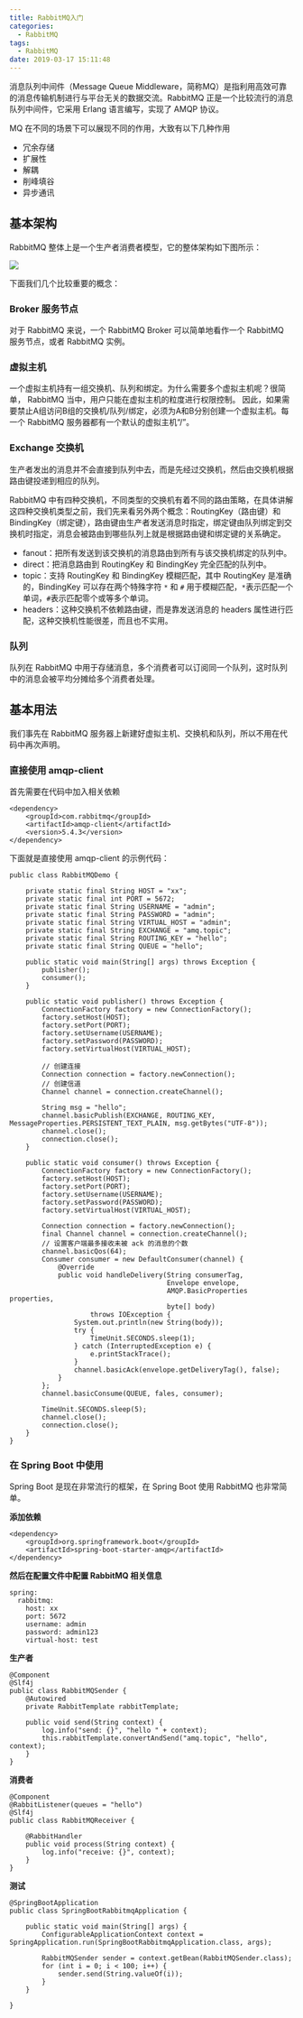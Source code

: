 ```yaml
---
title: RabbitMQ入门
categories:
  - RabbitMQ
tags:
  - RabbitMQ
date: 2019-03-17 15:11:48
---
```


消息队列中间件（Message Queue Middleware，简称MQ）是指利用高效可靠的消息传输机制进行与平台无关的数据交流。RabbitMQ 正是一个比较流行的消息队列中间件，<!-- more -->它采用 Erlang 语言编写，实现了 AMQP 协议。

MQ 在不同的场景下可以展现不同的作用，大致有以下几种作用

- 冗余存储
- 扩展性
- 解耦
- 削峰填谷
- 异步通讯

## 基本架构

RabbitMQ 整体上是一个生产者消费者模型，它的整体架构如下图所示：

![](http://www.itmind.net/assets/images/2016/RabbitMQ01.png)

下面我们几个比较重要的概念：

### Broker 服务节点

对于 RabbitMQ 来说，一个 RabbitMQ Broker 可以简单地看作一个 RabbitMQ 服务节点，或者 RabbitMQ 实例。

### 虚拟主机

一个虚拟主机持有一组交换机、队列和绑定。为什么需要多个虚拟主机呢？很简单， RabbitMQ 当中，用户只能在虚拟主机的粒度进行权限控制。 因此，如果需要禁止A组访问B组的交换机/队列/绑定，必须为A和B分别创建一个虚拟主机。每一个 RabbitMQ 服务器都有一个默认的虚拟主机“/”。


### Exchange 交换机

生产者发出的消息并不会直接到队列中去，而是先经过交换机，然后由交换机根据路由键投递到相应的队列。

RabbitMQ 中有四种交换机，不同类型的交换机有着不同的路由策略，在具体讲解这四种交换机类型之前，我们先来看另外两个概念：RoutingKey（路由键）和 BindingKey（绑定键），路由键由生产者发送消息时指定，绑定键由队列绑定到交换机时指定，消息会被路由到哪些队列上就是根据路由键和绑定键的关系确定。

- fanout：把所有发送到该交换机的消息路由到所有与该交换机绑定的队列中。
- direct：把消息路由到 RoutingKey 和 BindingKey 完全匹配的队列中。
- topic：支持 RoutingKey 和 BindingKey 模糊匹配，其中 RoutingKey 是准确的，BindingKey 可以存在两个特殊字符 ```*``` 和 ```#``` 用于模糊匹配，```*```表示匹配一个单词，```#```表示匹配零个或等多个单词。
- headers：这种交换机不依赖路由键，而是靠发送消息的 headers 属性进行匹配，这种交换机性能很差，而且也不实用。

### 队列

队列在 RabbitMQ 中用于存储消息，多个消费者可以订阅同一个队列，这时队列中的消息会被平均分摊给多个消费者处理。

## 基本用法

我们事先在 RabbitMQ 服务器上新建好虚拟主机、交换机和队列，所以不用在代码中再次声明。

### 直接使用 amqp-client

首先需要在代码中加入相关依赖

```
<dependency>
    <groupId>com.rabbitmq</groupId>
    <artifactId>amqp-client</artifactId>
    <version>5.4.3</version>
</dependency>
```

下面就是直接使用 amqp-client 的示例代码：

```
public class RabbitMQDemo {

    private static final String HOST = "xx";
    private static final int PORT = 5672;
    private static final String USERNAME = "admin";
    private static final String PASSWORD = "admin";
    private static final String VIRTUAL_HOST = "admin";
    private static final String EXCHANGE = "amq.topic";
    private static final String ROUTING_KEY = "hello";
    private static final String QUEUE = "hello";

    public static void main(String[] args) throws Exception {
        publisher();
        consumer();
    }

    public static void publisher() throws Exception {
        ConnectionFactory factory = new ConnectionFactory();
        factory.setHost(HOST);
        factory.setPort(PORT);
        factory.setUsername(USERNAME);
        factory.setPassword(PASSWORD);
        factory.setVirtualHost(VIRTUAL_HOST);

        // 创建连接
        Connection connection = factory.newConnection();
        // 创建信道
        Channel channel = connection.createChannel();

        String msg = "hello";
        channel.basicPublish(EXCHANGE, ROUTING_KEY, MessageProperties.PERSISTENT_TEXT_PLAIN, msg.getBytes("UTF-8"));
        channel.close();
        connection.close();
    }

    public static void consumer() throws Exception {
        ConnectionFactory factory = new ConnectionFactory();
        factory.setHost(HOST);
        factory.setPort(PORT);
        factory.setUsername(USERNAME);
        factory.setPassword(PASSWORD);
        factory.setVirtualHost(VIRTUAL_HOST);

        Connection connection = factory.newConnection();
        final Channel channel = connection.createChannel();
        // 设置客户端最多接收未被 ack 的消息的个数
        channel.basicQos(64);
        Consumer consumer = new DefaultConsumer(channel) {
            @Override
            public void handleDelivery(String consumerTag,
                                       Envelope envelope,
                                       AMQP.BasicProperties properties,
                                       byte[] body)
                    throws IOException {
                System.out.println(new String(body));
                try {
                    TimeUnit.SECONDS.sleep(1);
                } catch (InterruptedException e) {
                    e.printStackTrace();
                }
                channel.basicAck(envelope.getDeliveryTag(), false);
            }
        };
        channel.basicConsume(QUEUE, fales, consumer);

        TimeUnit.SECONDS.sleep(5);
        channel.close();
        connection.close();
    }
}

```


### 在 Spring Boot 中使用

Spring Boot 是现在非常流行的框架，在 Spring Boot 使用 RabbitMQ 也非常简单。

**添加依赖**

```
<dependency>
	<groupId>org.springframework.boot</groupId>
	<artifactId>spring-boot-starter-amqp</artifactId>
</dependency>
```

**然后在配置文件中配置 RabbitMQ 相关信息**

```
spring:
  rabbitmq:
    host: xx
    port: 5672
    username: admin
    password: admin123
    virtual-host: test
```

**生产者**

```
@Component
@Slf4j
public class RabbitMQSender {
    @Autowired
    private RabbitTemplate rabbitTemplate;

    public void send(String context) {
        log.info("send: {}", "hello " + context);
        this.rabbitTemplate.convertAndSend("amq.topic", "hello", context);
    }
}
```

**消费者**

```
@Component
@RabbitListener(queues = "hello")
@Slf4j
public class RabbitMQReceiver {

    @RabbitHandler
    public void process(String context) {
        log.info("receive: {}", context);
    }
}
```

**测试**

```
@SpringBootApplication
public class SpringBootRabbitmqApplication {

    public static void main(String[] args) {
        ConfigurableApplicationContext context = SpringApplication.run(SpringBootRabbitmqApplication.class, args);

        RabbitMQSender sender = context.getBean(RabbitMQSender.class);
        for (int i = 0; i < 100; i++) {
            sender.send(String.valueOf(i));
        }
    }

}
```